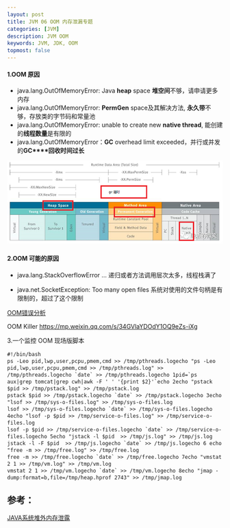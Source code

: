 ```yaml
---
layout: post
title: JVM 06 OOM 内存泄漏专题
categories: [JVM]
description: JVM OOM
keywords: JVM, JDK, OOM
topmost: false
---
```


#### 1.OOM 原因

- java.lang.OutOfMemoryError: Java **heap** space  **堆空间**不够，请申请更多内存 
- java.lang.OutOfMemoryError: **PermGen** space及其解决方法, **永久带**不够，存放类的字节码和常量池 
- java.lang.OutOfMemoryError: unable to create new **native thread**, 能创建的**线程数量**是有限的 
- java.lang.OutOfMemoryError：**GC** overhead limit exceeded，并行或并发的**GC****回收时间过长**

![OOM](/images/posts/2016-07-15-jvm-oom/OOM.png)

#### 2.OOM 可能的原因

- java.lang.StackOverflowError …  递归或者方法调用层次太多，线程栈满了

- java.net.SocketException: Too many open files 系统对使用的文件句柄是有限制的，超过了这个限制

[OOM错误分析](http://mp.weixin.qq.com/s/34GVlaYDOdY1OQ9eZs-iXg)

OOM Killer https://mp.weixin.qq.com/s/34GVlaYDOdY1OQ9eZs-iXg

3.一个监控 OOM 现场版脚本

```shell
#!/bin/bash
ps -Leo pid,lwp,user,pcpu,pmem,cmd >> /tmp/pthreads.logecho "ps -Leo pid,lwp,user,pcpu,pmem,cmd >> /tmp/pthreads.log" >> /tmp/pthreads.logecho `date` >> /tmp/pthreads.logecho 1pid=`ps aux|grep tomcat|grep cwh|awk -F ' ' '{print $2}'`echo 2echo "pstack $pid >> /tmp/pstack.log" >> /tmp/pstack.log
pstack $pid >> /tmp/pstack.logecho `date` >> /tmp/pstack.logecho 3echo "lsof >> /tmp/sys-o-files.log" >> /tmp/sys-o-files.log
lsof >> /tmp/sys-o-files.logecho `date` >> /tmp/sys-o-files.logecho 4echo "lsof -p $pid >> /tmp/service-o-files.log" >> /tmp/service-o-files.log
lsof -p $pid >> /tmp/service-o-files.logecho `date` >> /tmp/service-o-files.logecho 5echo "jstack -l $pid  >> /tmp/js.log" >> /tmp/js.log
jstack -l -F $pid  >> /tmp/js.logecho `date` >> /tmp/js.logecho 6 echo "free -m >> /tmp/free.log" >> /tmp/free.log
free -m >> /tmp/free.logecho `date` >> /tmp/free.logecho 7echo "vmstat 2 1 >> /tmp/vm.log" >> /tmp/vm.log
vmstat 2 1 >> /tmp/vm.logecho `date` >> /tmp/vm.logecho 8echo "jmap -dump:format=b,file=/tmp/heap.hprof 2743" >> /tmp/jmap.log
```









## 参考：

[JAVA系统堆外内存泄露](https://www.jianshu.com/p/0c51d8fa3ce8)

